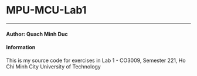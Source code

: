 # MPU-MCU-Lab1
---
#### Author: Quach Minh Duc
#### Information
This is my source code for exercises in Lab 1 - CO3009, Semester 221, Ho Chi Minh City University of Technology
